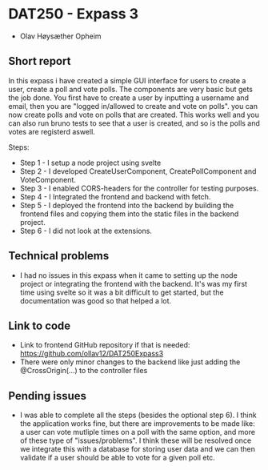 # DAT250 - Expass 3
- Olav Høysæther Opheim

## Short report
In this expass i have created a simple GUI interface for users to create a user, create a poll and vote polls. The components
are very basic but gets the job done. You first have to create a user by inputting a username and email, then you are "logged in/allowed to create and vote on polls".
you can now create polls and vote on polls that are created. This works well and you can also run bruno tests to see that a user is created, and so is the polls and votes are registerd aswell.

Steps:
- Step 1 - I setup a node project using svelte
- Step 2 - I developed CreateUserComponent, CreatePollComponent and VoteComponent.
- Step 3 - I enabled CORS-headers for the controller for testing purposes.
- Step 4 - I Integrated the frontend and backend with fetch.
- Step 5 - I deployed the frontend into the backend by building the frontend files and copying them into the static files in the backend project.
- Step 6 - I did not look at the extensions.

## Technical problems
- I had no issues in this expass when it came to setting up the node project or integrating the frontend with the backend. It's was
my first time using svelte so it was a bit difficult to get started, but the documentation was good so that helped a lot.

## Link to code
- Link to frontend GitHub repository if that is needed: https://github.com/ollav12/DAT250Expass3
- There were only minor changes to the backend like just adding the @CrossOrigin(...) to the controller files

## Pending issues
- I was able to complete all the steps (besides the optional step 6). I think the application
works fine, but there are improvements to be made like: a user can vote mutliple times on a poll with the same option, and more of these type of "issues/problems". I think these will
be resolved once we integrate this with a database for storing user data and we can then validate if a user should be able to vote for a given poll etc.
